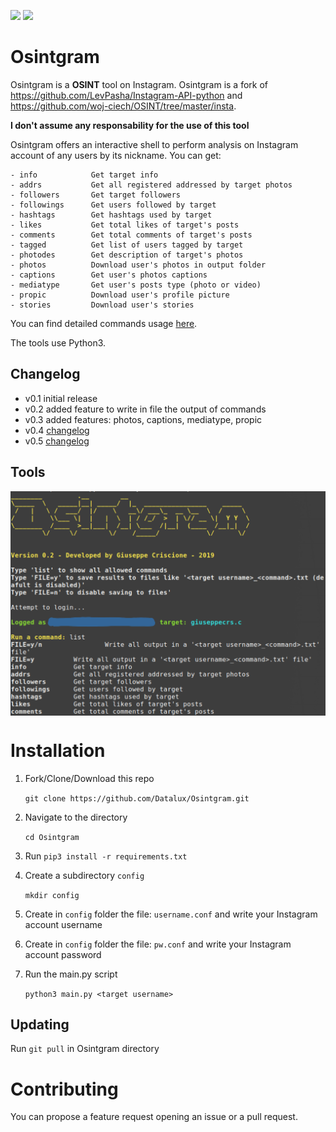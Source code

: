 [![](https://img.shields.io/badge/version-0.5-green)](https://github.com/Datalux/Osintgram/releases/tag/0.5)
[![](https://img.shields.io/badge/license-GPLv3-blue)](https://img.shields.io/badge/license-GPLv3-blue)


# Osintgram
Osintgram is a **OSINT** tool on Instagram.
Osintgram is a fork of https://github.com/LevPasha/Instagram-API-python and https://github.com/woj-ciech/OSINT/tree/master/insta.

**I don't assume any responsability for the use of this tool**

Osintgram offers an interactive shell to perform analysis on Instagram account of any users by its nickname. You can get:
```
- info            Get target info
- addrs           Get all registered addressed by target photos
- followers       Get target followers
- followings      Get users followed by target
- hashtags        Get hashtags used by target
- likes           Get total likes of target's posts
- comments        Get total comments of target's posts
- tagged          Get list of users tagged by target
- photodes        Get description of target's photos
- photos          Download user's photos in output folder
- captions        Get user's photos captions
- mediatype       Get user's posts type (photo or video)
- propic          Download user's profile picture
- stories         Download user's stories  
```
You can find detailed commands usage [here](commands.md).


The tools use Python3.

## Changelog
- v0.1 initial release
- v0.2 added feature to write in file the output of commands
- v0.3 added features: photos, captions, mediatype, propic
- v0.4 [changelog](https://github.com/Datalux/Osintgram/releases/tag/0.4)
- v0.5 [changelog](https://github.com/Datalux/Osintgram/releases/tag/0.5)

## Tools
<p align="center">
<img align="center" src="cmd.png" width="600">
</p>


# Installation
1. Fork/Clone/Download this repo

    `git clone https://github.com/Datalux/Osintgram.git`


2. Navigate to the directory

    `cd Osintgram`

3. Run `pip3 install -r requirements.txt`


4. Create a subdirectory `config`

    `mkdir config`

5. Create in `config` folder the file: `username.conf` and write your Instagram account username

6. Create in `config` folder the file: `pw.conf` and write your Instagram account password

7. Run the main.py script 

    `python3 main.py <target username>`

## Updating

Run `git pull` in Osintgram directory

# Contributing
You can propose a feature request opening an issue or a pull request.
